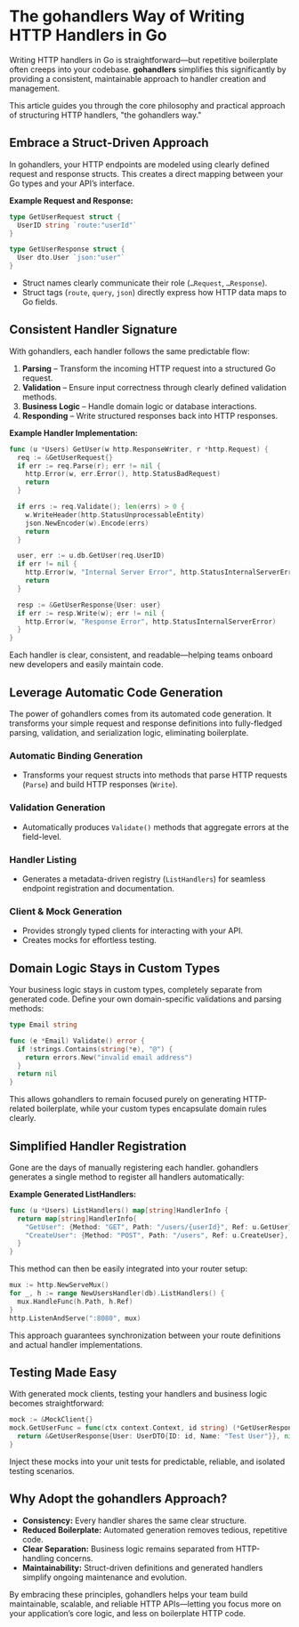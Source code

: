 # The gohandlers Way of Writing HTTP Handlers in Go

Writing HTTP handlers in Go is straightforward—but repetitive boilerplate often creeps into your codebase. **gohandlers** simplifies this significantly by providing a consistent, maintainable approach to handler creation and management.

This article guides you through the core philosophy and practical approach of structuring HTTP handlers, "the gohandlers way."

## Embrace a Struct-Driven Approach

In gohandlers, your HTTP endpoints are modeled using clearly defined request and response structs. This creates a direct mapping between your Go types and your API’s interface.

**Example Request and Response:**

```go
type GetUserRequest struct {
  UserID string `route:"userId"`
}

type GetUserResponse struct {
  User dto.User `json:"user"`
}
```

-   Struct names clearly communicate their role (`…Request`, `…Response`).
-   Struct tags (`route`, `query`, `json`) directly express how HTTP data maps to Go fields.

## Consistent Handler Signature

With gohandlers, each handler follows the same predictable flow:

1. **Parsing** – Transform the incoming HTTP request into a structured Go request.
2. **Validation** – Ensure input correctness through clearly defined validation methods.
3. **Business Logic** – Handle domain logic or database interactions.
4. **Responding** – Write structured responses back into HTTP responses.

**Example Handler Implementation:**

```go
func (u *Users) GetUser(w http.ResponseWriter, r *http.Request) {
  req := &GetUserRequest{}
  if err := req.Parse(r); err != nil {
    http.Error(w, err.Error(), http.StatusBadRequest)
    return
  }

  if errs := req.Validate(); len(errs) > 0 {
    w.WriteHeader(http.StatusUnprocessableEntity)
    json.NewEncoder(w).Encode(errs)
    return
  }

  user, err := u.db.GetUser(req.UserID)
  if err != nil {
    http.Error(w, "Internal Server Error", http.StatusInternalServerError)
    return
  }

  resp := &GetUserResponse{User: user}
  if err := resp.Write(w); err != nil {
    http.Error(w, "Response Error", http.StatusInternalServerError)
  }
}
```

Each handler is clear, consistent, and readable—helping teams onboard new developers and easily maintain code.

## Leverage Automatic Code Generation

The power of gohandlers comes from its automated code generation. It transforms your simple request and response definitions into fully-fledged parsing, validation, and serialization logic, eliminating boilerplate.

### Automatic Binding Generation

-   Transforms your request structs into methods that parse HTTP requests (`Parse`) and build HTTP responses (`Write`).

### Validation Generation

-   Automatically produces `Validate()` methods that aggregate errors at the field-level.

### Handler Listing

-   Generates a metadata-driven registry (`ListHandlers`) for seamless endpoint registration and documentation.

### Client & Mock Generation

-   Provides strongly typed clients for interacting with your API.
-   Creates mocks for effortless testing.

## Domain Logic Stays in Custom Types

Your business logic stays in custom types, completely separate from generated code. Define your own domain-specific validations and parsing methods:

```go
type Email string

func (e *Email) Validate() error {
  if !strings.Contains(string(*e), "@") {
    return errors.New("invalid email address")
  }
  return nil
}
```

This allows gohandlers to remain focused purely on generating HTTP-related boilerplate, while your custom types encapsulate domain rules clearly.

## Simplified Handler Registration

Gone are the days of manually registering each handler. gohandlers generates a single method to register all handlers automatically:

**Example Generated ListHandlers:**

```go
func (u *Users) ListHandlers() map[string]HandlerInfo {
  return map[string]HandlerInfo{
    "GetUser": {Method: "GET", Path: "/users/{userId}", Ref: u.GetUser},
    "CreateUser": {Method: "POST", Path: "/users", Ref: u.CreateUser},
  }
}
```

This method can then be easily integrated into your router setup:

```go
mux := http.NewServeMux()
for _, h := range NewUsersHandler(db).ListHandlers() {
  mux.HandleFunc(h.Path, h.Ref)
}
http.ListenAndServe(":8080", mux)
```

This approach guarantees synchronization between your route definitions and actual handler implementations.

## Testing Made Easy

With generated mock clients, testing your handlers and business logic becomes straightforward:

```go
mock := &MockClient{}
mock.GetUserFunc = func(ctx context.Context, id string) (*GetUserResponse, error) {
  return &GetUserResponse{User: UserDTO{ID: id, Name: "Test User"}}, nil
}
```

Inject these mocks into your unit tests for predictable, reliable, and isolated testing scenarios.

## Why Adopt the gohandlers Approach?

-   **Consistency:** Every handler shares the same clear structure.
-   **Reduced Boilerplate:** Automated generation removes tedious, repetitive code.
-   **Clear Separation:** Business logic remains separated from HTTP-handling concerns.
-   **Maintainability:** Struct-driven definitions and generated handlers simplify ongoing maintenance and evolution.

By embracing these principles, gohandlers helps your team build maintainable, scalable, and reliable HTTP APIs—letting you focus more on your application’s core logic, and less on boilerplate HTTP code.
